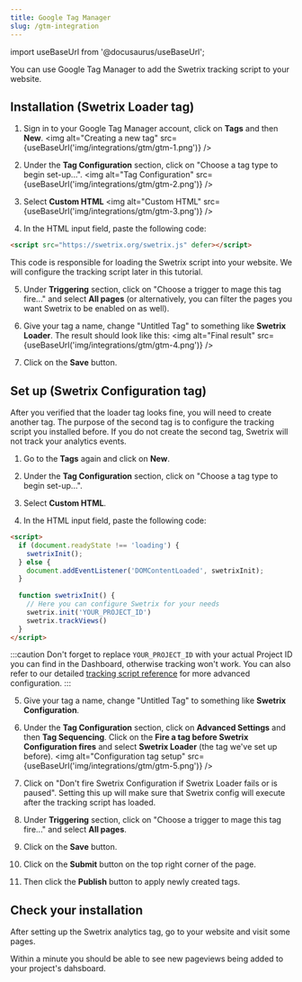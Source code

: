 ```yaml
---
title: Google Tag Manager
slug: /gtm-integration
---
```


import useBaseUrl from '@docusaurus/useBaseUrl';

You can use Google Tag Manager to add the Swetrix tracking script to your website.

## Installation (Swetrix Loader tag)
1. Sign in to your Google Tag Manager account, click on **Tags** and then **New**.
<img alt="Creating a new tag" src={useBaseUrl('img/integrations/gtm/gtm-1.png')} />

2. Under the **Tag Configuration** section, click on "Choose a tag type to begin set-up...".
<img alt="Tag Configuration" src={useBaseUrl('img/integrations/gtm/gtm-2.png')} />


3. Select **Custom HTML**
<img alt="Custom HTML" src={useBaseUrl('img/integrations/gtm/gtm-3.png')} />

4. In the HTML input field, paste the following code:
```html
<script src="https://swetrix.org/swetrix.js" defer></script>
```
This code is responsible for loading the Swetrix script into your website. We will configure the tracking script later in this tutorial.

5. Under **Triggering** section, click on "Choose a trigger to mage this tag fire..." and select **All pages** (or alternatively, you can filter the pages you want Swetrix to be enabled on as well).

6. Give your tag a name, change "Untitled Tag" to something like **Swetrix Loader**. The result should look like this:
<img alt="Final result" src={useBaseUrl('img/integrations/gtm/gtm-4.png')} />

7. Click on the **Save** button.

## Set up (Swetrix Configuration tag)
After you verified that the loader tag looks fine, you will need to create another tag. The purpose of the second tag is to configure the tracking script you installed before. If you do not create the second tag, Swetrix will not track your analytics events.

1. Go to the **Tags** again and click on **New**.
   
2. Under the **Tag Configuration** section, click on "Choose a tag type to begin set-up...".

3. Select **Custom HTML**.

4. In the HTML input field, paste the following code:
```html
<script>
  if (document.readyState !== 'loading') {
    swetrixInit();
  } else {
    document.addEventListener('DOMContentLoaded', swetrixInit);
  }
  
  function swetrixInit() {
    // Here you can configure Swetrix for your needs
    swetrix.init('YOUR_PROJECT_ID')
    swetrix.trackViews()
  }
</script>
```

:::caution
Don't forget to replace `YOUR_PROJECT_ID` with your actual Project ID you can find in the Dashboard, otherwise tracking won't work.
You can also refer to our detailed [tracking script reference](/swetrix-js-reference) for more advanced configuration.
:::

5. Give your tag a name, change "Untitled Tag" to something like **Swetrix Configuration**.

6. Under the **Tag Configuration** section, click on **Advanced Settings** and then **Tag Sequencing**. Click on the **Fire a tag before Swetrix Configuration fires** and select **Swetrix Loader** (the tag we've set up before).
<img alt="Configuration tag setup" src={useBaseUrl('img/integrations/gtm/gtm-5.png')} />

7. Click on "Don't fire Swetrix Configuration if Swetrix Loader fails or is paused". Setting this up will make sure that Swetrix config will execute after the tracking script has loaded.

8. Under **Triggering** section, click on "Choose a trigger to mage this tag fire..." and select **All pages**.

9. Click on the **Save** button.

10. Click on the **Submit** button on the top right corner of the page.

11. Then click the **Publish** button to apply newly created tags.

## Check your installation
After setting up the Swetrix analytics tag, go to your website and visit some pages.

Within a minute you should be able to see new pageviews being added to your project's dahsboard.
